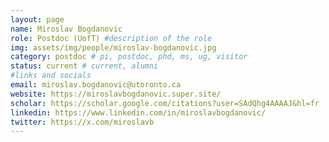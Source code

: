 ```yaml
---
layout: page
name: Miroslav Bogdanovic
role: Postdoc (UofT) #description of the role
img: assets/img/people/miroslav-bogdanovic.jpg
category: postdoc # pi, postdoc, phd, ms, ug, visitor
status: current # current, alumni
#links and socials
email: miroslav.bogdanovic@utoronto.ca
website: https://miroslavbogdanovic.super.site/
scholar: https://scholar.google.com/citations?user=SAdQhg4AAAAJ&hl=fr
linkedin: https://www.linkedin.com/in/miroslavbogdanovic/
twitter: https://x.com/miroslavb
---
```

